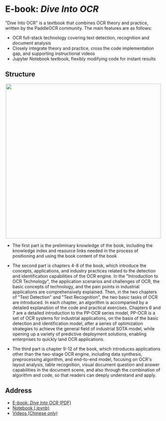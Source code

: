 # E-book: *Dive Into OCR*

"Dive Into OCR" is a textbook that combines OCR theory and practice, written by the PaddleOCR community. The main features are as follows:

- OCR full-stack technology covering text detection, recognition and document analysis
- Closely integrate theory and practice, cross the code implementation gap, and supporting instructional videos
- Jupyter Notebook textbook, flexibly modifying code for instant results

## Structure

<div align="center">
<img src="https://user-images.githubusercontent.com/50011306/187578511-9f3c351e-b68c-4359-a6e5-475810993c61.png"  width = "500" />
</div>

- The first part is the preliminary knowledge of the book, including the knowledge index and resource links needed in the process of positioning and using the book content of the book

- The second part is chapters 4-8 of the book, which introduce the concepts, applications, and industry practices related to the detection and identification capabilities of the OCR engine. In the "Introduction to OCR Technology", the application scenarios and challenges of OCR, the basic concepts of technology, and the pain points in industrial applications are comprehensively explained. Then, in the two chapters of "Text Detection" and "Text Recognition", the two basic tasks of OCR are introduced. In each chapter, an algorithm is accompanied by a detailed explanation of the code and practical exercises. Chapters 6 and 7 are a detailed introduction to the PP-OCR series model, PP-OCR is a set of OCR systems for industrial applications, on the basis of the basic detection and identification model, after a series of optimization strategies to achieve the general field of industrial SOTA model, while opening up a variety of predictive deployment solutions, enabling enterprises to quickly land OCR applications.

- The third part is chapter 9-12 of the book, which introduces applications other than the two-stage OCR engine, including data synthesis, preprocessing algorithm, and end-to-end model, focusing on OCR's layout analysis, table recognition, visual document question and answer capabilities in the document scene, and also through the combination of algorithm and code, so that readers can deeply understand and apply.


## Address
- [E-book: *Dive Into OCR* (PDF)](https://paddleocr.bj.bcebos.com/ebook/Dive_into_OCR.pdf)
- [Notebook (.ipynb)](https://github.com/PaddleOCR-Community/Dive-into-OCR)
- [Videos (Chinese only)](https://aistudio.baidu.com/aistudio/education/group/info/25207)
